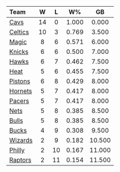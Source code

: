| Team                            |  W  |  L  |  W%   |   GB   |
|:--------------------------------|:---:|:---:|:-----:|:------:|
| [Cavs](/r/clevelandcavs)        | 14  |  0  | 1.000 | 0.000  |
| [Celtics](/r/bostonceltics)     | 10  |  3  | 0.769 | 3.500  |
| [Magic](/r/OrlandoMagic)        |  8  |  6  | 0.571 | 6.000  |
| [Knicks](/r/NYKnicks)           |  6  |  6  | 0.500 | 7.000  |
| [Hawks](/r/AtlantaHawks)        |  6  |  7  | 0.462 | 7.500  |
| [Heat](/r/heat)                 |  5  |  6  | 0.455 | 7.500  |
| [Pistons](/r/DetroitPistons)    |  6  |  8  | 0.429 | 8.000  |
| [Hornets](/r/CharlotteHornets)  |  5  |  7  | 0.417 | 8.000  |
| [Pacers](/r/pacers)             |  5  |  7  | 0.417 | 8.000  |
| [Nets](/r/GoNets)               |  5  |  8  | 0.385 | 8.500  |
| [Bulls](/r/chicagobulls)        |  5  |  8  | 0.385 | 8.500  |
| [Bucks](/r/MkeBucks)            |  4  |  9  | 0.308 | 9.500  |
| [Wizards](/r/washingtonwizards) |  2  |  9  | 0.182 | 10.500 |
| [Philly](/r/sixers)             |  2  | 10  | 0.167 | 11.000 |
| [Raptors](/r/torontoraptors)    |  2  | 11  | 0.154 | 11.500 |